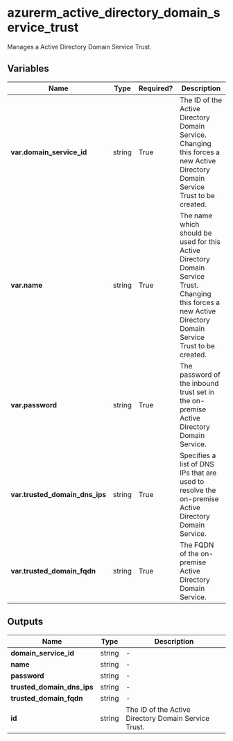 # azurerm_active_directory_domain_service_trust

Manages a Active Directory Domain Service Trust.

## Variables

| Name | Type | Required? |  Description |
| ---- | ---- | --------- |  ----------- |
| **var.domain_service_id** | string | True | The ID of the Active Directory Domain Service. Changing this forces a new Active Directory Domain Service Trust to be created. | 
| **var.name** | string | True | The name which should be used for this Active Directory Domain Service Trust. Changing this forces a new Active Directory Domain Service Trust to be created. | 
| **var.password** | string | True | The password of the inbound trust set in the on-premise Active Directory Domain Service. | 
| **var.trusted_domain_dns_ips** | string | True | Specifies a list of DNS IPs that are used to resolve the on-premise Active Directory Domain Service. | 
| **var.trusted_domain_fqdn** | string | True | The FQDN of the on-premise Active Directory Domain Service. | 



## Outputs

| Name | Type | Description |
| ---- | ---- | --------- | 
| **domain_service_id** | string  | - | 
| **name** | string  | - | 
| **password** | string  | - | 
| **trusted_domain_dns_ips** | string  | - | 
| **trusted_domain_fqdn** | string  | - | 
| **id** | string  | The ID of the Active Directory Domain Service Trust. | 